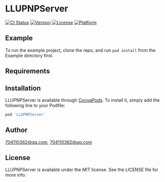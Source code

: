 # LLUPNPServer

[![CI Status](https://img.shields.io/travis/704110362@qq.com/LLUPNPServer.svg?style=flat)](https://travis-ci.org/704110362@qq.com/LLUPNPServer)
[![Version](https://img.shields.io/cocoapods/v/LLUPNPServer.svg?style=flat)](https://cocoapods.org/pods/LLUPNPServer)
[![License](https://img.shields.io/cocoapods/l/LLUPNPServer.svg?style=flat)](https://cocoapods.org/pods/LLUPNPServer)
[![Platform](https://img.shields.io/cocoapods/p/LLUPNPServer.svg?style=flat)](https://cocoapods.org/pods/LLUPNPServer)

## Example

To run the example project, clone the repo, and run `pod install` from the Example directory first.

## Requirements

## Installation

LLUPNPServer is available through [CocoaPods](https://cocoapods.org). To install
it, simply add the following line to your Podfile:

```ruby
pod 'LLUPNPServer'
```

## Author

704110362@qq.com, 704110362@qq.com

## License

LLUPNPServer is available under the MIT license. See the LICENSE file for more info.

